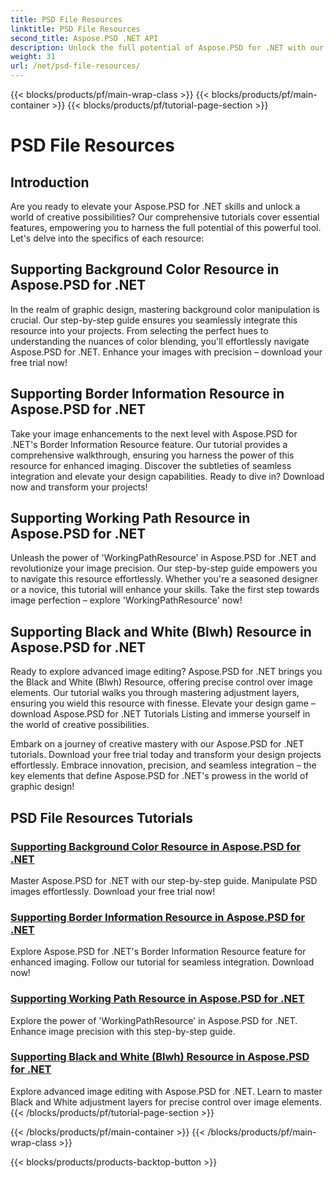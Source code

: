 ```yaml
---
title: PSD File Resources
linktitle: PSD File Resources
second_title: Aspose.PSD .NET API
description: Unlock the full potential of Aspose.PSD for .NET with our tutorials. Master background color, border information, working path, and black-and-white resources seamlessly. 
weight: 31
url: /net/psd-file-resources/
---
```


{{< blocks/products/pf/main-wrap-class >}}
{{< blocks/products/pf/main-container >}}
{{< blocks/products/pf/tutorial-page-section >}}

# PSD File Resources


## Introduction

Are you ready to elevate your Aspose.PSD for .NET skills and unlock a world of creative possibilities? Our comprehensive tutorials cover essential features, empowering you to harness the full potential of this powerful tool. Let's delve into the specifics of each resource:

## Supporting Background Color Resource in Aspose.PSD for .NET

In the realm of graphic design, mastering background color manipulation is crucial. Our step-by-step guide ensures you seamlessly integrate this resource into your projects. From selecting the perfect hues to understanding the nuances of color blending, you'll effortlessly navigate Aspose.PSD for .NET. Enhance your images with precision – download your free trial now!

## Supporting Border Information Resource in Aspose.PSD for .NET

Take your image enhancements to the next level with Aspose.PSD for .NET's Border Information Resource feature. Our tutorial provides a comprehensive walkthrough, ensuring you harness the power of this resource for enhanced imaging. Discover the subtleties of seamless integration and elevate your design capabilities. Ready to dive in? Download now and transform your projects!

## Supporting Working Path Resource in Aspose.PSD for .NET

Unleash the power of 'WorkingPathResource' in Aspose.PSD for .NET and revolutionize your image precision. Our step-by-step guide empowers you to navigate this resource effortlessly. Whether you're a seasoned designer or a novice, this tutorial will enhance your skills. Take the first step towards image perfection – explore 'WorkingPathResource' now!

## Supporting Black and White (Blwh) Resource in Aspose.PSD for .NET

Ready to explore advanced image editing? Aspose.PSD for .NET brings you the Black and White (Blwh) Resource, offering precise control over image elements. Our tutorial walks you through mastering adjustment layers, ensuring you wield this resource with finesse. Elevate your design game – download Aspose.PSD for .NET Tutorials Listing and immerse yourself in the world of creative possibilities.

Embark on a journey of creative mastery with our Aspose.PSD for .NET tutorials. Download your free trial today and transform your design projects effortlessly. Embrace innovation, precision, and seamless integration – the key elements that define Aspose.PSD for .NET's prowess in the world of graphic design!

## PSD File Resources Tutorials
### [Supporting Background Color Resource in Aspose.PSD for .NET](./supporting-background-color-resource/)
Master Aspose.PSD for .NET with our step-by-step guide. Manipulate PSD images effortlessly. Download your free trial now!
### [Supporting Border Information Resource in Aspose.PSD for .NET](./supporting-border-information-resource/)
Explore Aspose.PSD for .NET's Border Information Resource feature for enhanced imaging. Follow our tutorial for seamless integration. Download now!
### [Supporting Working Path Resource in Aspose.PSD for .NET](./supporting-working-path-resource/)
Explore the power of 'WorkingPathResource' in Aspose.PSD for .NET. Enhance image precision with this step-by-step guide.
### [Supporting Black and White (Blwh) Resource in Aspose.PSD for .NET](./supporting-black-and-white-blwh-resource/)
Explore advanced image editing with Aspose.PSD for .NET. Learn to master Black and White adjustment layers for precise control over image elements.
{{< /blocks/products/pf/tutorial-page-section >}}

{{< /blocks/products/pf/main-container >}}
{{< /blocks/products/pf/main-wrap-class >}}

{{< blocks/products/products-backtop-button >}}
